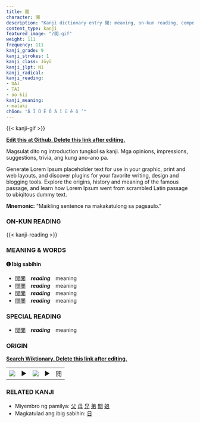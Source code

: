 ```yaml
---
title: 閲
character: 閲
description: "Kanji dictionary entry 閲: meaning, on-kun reading, compounds, origin, related kanji"
content_type: kanji
featured_image: "/閲.gif"
weight: 111
frequency: 111
kanji_grade: 9
kanji_strokes: 1
kanji_class: Jōyō
kanji_jlpt: N1
kanji_radical: 
kanji_reading: 
- DAI
- TAI
- oo-kii
kanji_meaning:
- malaki
chōon: "Ā Ī Ū Ē Ō ā ī ū ē ō ’"
---
```

[//]: # (Don't edit the line below. Kanji animated GIF code is automatically generated.)
{{< kanji-gif >}}

[//]: # (Edit below this line.)

**[Edit this at Github. Delete this link after editing.](https://github.com/tim0g/tim/tree/main/content/kanji/閲/index.md)**

Magsulat dito ng introduction tungkol sa kanji. Mga opinions, impressions, suggestions, trivia, ang kung ano-ano pa.

Generate Lorem Ipsum placeholder text for use in your graphic, print and web layouts, and discover plugins for your favorite writing, design and blogging tools. Explore the origins, history and meaning of the famous passage, and learn how Lorem Ipsum went from scrambled Latin passage to ubiqitous dummy text.
 
**Mnemonic:** "Maikling sentence na makakatulong sa pagsaulo."

### ON-KUN READING

[//]: # (Don't edit the line below. ON-KUN READING code is automatically generated.)
{{< kanji-reading >}}

### MEANING & WORDS

#### ➊ **Ibig sabihin**
  - [閲](../閲)[閲](../閲)　***reading***　meaning
  - [閲](../閲)[閲](../閲)　***reading***　meaning
  - [閲](../閲)[閲](../閲)　***reading***　meaning
  - [閲](../閲)[閲](../閲)　***reading***　meaning

### SPECIAL READING
  - [閲](../閲)[閲](../閲)　***reading***　meaning

### ORIGIN

**[Search Wiktionary. Delete this link after editing.](https://wiktionary.org/wiki/閲)**
<table class="kanji-table"><tr><td>
<img src="60px-閲-bronze.svg.png">
</td><td>▶</td><td>
<img src="60px-閲-oracle.svg.png">
</td><td>▶</td>
<td class="kanji-origin">閲</td>
</tr></table>

### RELATED KANJI
- Miyembro ng pamilya: [父](../父) [母](../母) [兄](../兄) [弟](../弟) [閲](../閲) [娘](../娘)
- Magkatulad ang ibig sabihin: [日](../日)
